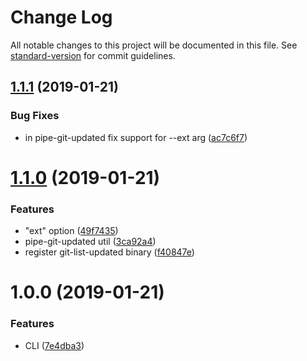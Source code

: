 # Change Log

All notable changes to this project will be documented in this file. See [standard-version](https://github.com/conventional-changelog/standard-version) for commit guidelines.

<a name="1.1.1"></a>
## [1.1.1](https://github.com/medikoo/git-list-updated/compare/v1.1.0...v1.1.1) (2019-01-21)


### Bug Fixes

* in pipe-git-updated fix support for --ext arg ([ac7c6f7](https://github.com/medikoo/git-list-updated/commit/ac7c6f7))



<a name="1.1.0"></a>
# [1.1.0](https://github.com/medikoo/git-list-updated/compare/v1.0.0...v1.1.0) (2019-01-21)


### Features

* "ext" option ([49f7435](https://github.com/medikoo/git-list-updated/commit/49f7435))
* pipe-git-updated util ([3ca92a4](https://github.com/medikoo/git-list-updated/commit/3ca92a4))
* register git-list-updated binary ([f40847e](https://github.com/medikoo/git-list-updated/commit/f40847e))



<a name="1.0.0"></a>
# 1.0.0 (2019-01-21)


### Features

* CLI ([7e4dba3](https://github.com/medikoo/git-list-updated/commit/7e4dba3))
